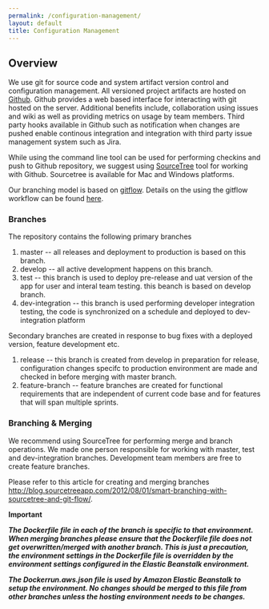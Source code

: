 ```yaml
---
permalink: /configuration-management/
layout: default
title: Configuration Management
---
```


## Overview ##
We use git for source code and system artifact version control and configuration management. All versioned project artifacts are hosted on [Github](https://github.com/). Github provides a web based interface for interacting with git hosted on the server. Additional benefits include, collaboration using issues and wiki as well as providing metrics on usage by team members. Third party hooks available in Github such as notification when changes are pushed enable continous integration and integration with third party issue management system such as Jira.

While using the command line tool can be used for performing checkins and push to Github repository, we suggest using [SourceTree](https://www.sourcetreeapp.com/) tool for working with Github. Sourcetree is available for Mac and Windows platforms. 

Our branching model is based on [gitflow](https://github.com/nvie/gitflow). Details on the using the gitflow workflow can be found [here](https://www.atlassian.com/git/tutorials/comparing-workflows/gitflow-workflow).

### <a name="branches"></a>Branches
The repository contains the following primary branches

1.  master -- all releases and deployment to production is based on this branch. 
2.  develop -- all active development happens on this branch.
3.  test -- this branch is used to deploy pre-release and uat version of the app for user and interal team testing. this beanch is based on develop branch.
4.  dev-integration -- this branch is used performing developer integration testing, the code is synchronized on a schedule and deployed to dev-integration platform

Secondary branches are created in response to bug fixes with a deployed version, feature development etc.

1.  release -- this branch is created from develop in preparation for release, configuration changes specifc to production environment are made and checked in before merging with master branch.
2.  feature-branch -- feature branches are created for functional requirements that are independent of current code base and for features that will span multiple sprints.

### Branching & Merging ###
We recommend using SourceTree for performing merge and branch operations. We made one person responsible for working with master, test and dev-integration branches. Development team members are free to create feature branches.

Please refer to this article for creating and merging branches http://blog.sourcetreeapp.com/2012/08/01/smart-branching-with-sourcetree-and-git-flow/.



__Important__

___The Dockerfile file in each of the branch is specific to that environment. When merging branches please ensure that the Dockerfile file does not get overwritten/merged with another branch. This is just a precaution, the environment settings in the Dockerfile file is overridden by the environment settings configured in the Elastic Beanstalk environment.___

___The Dockerrun.aws.json file is used by Amazon Elastic Beanstalk to setup the environment. No changes should be merged to this file from other branches unless the hosting environment needs to be changes.___


